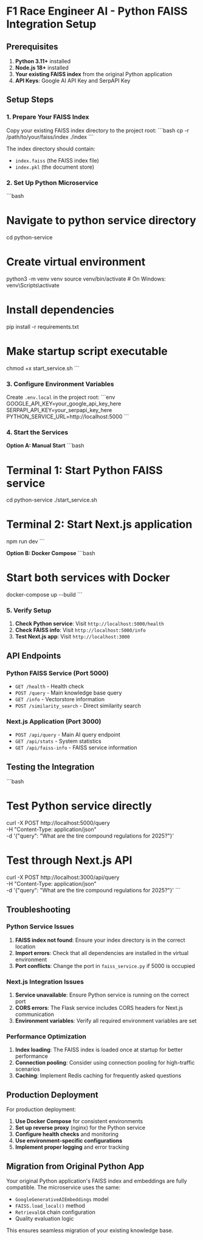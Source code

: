 # F1 Race Engineer AI - Python FAISS Integration Setup

## Prerequisites

1. **Python 3.11+** installed
2. **Node.js 18+** installed
3. **Your existing FAISS index** from the original Python application
4. **API Keys**: Google AI API Key and SerpAPI Key

## Setup Steps

### 1. Prepare Your FAISS Index

Copy your existing FAISS index directory to the project root:
\`\`\`bash
cp -r /path/to/your/faiss/index ./index
\`\`\`

The index directory should contain:
- `index.faiss` (the FAISS index file)
- `index.pkl` (the document store)

### 2. Set Up Python Microservice

\`\`\`bash
# Navigate to python service directory
cd python-service

# Create virtual environment
python3 -m venv venv
source venv/bin/activate  # On Windows: venv\Scripts\activate

# Install dependencies
pip install -r requirements.txt

# Make startup script executable
chmod +x start_service.sh
\`\`\`

### 3. Configure Environment Variables

Create `.env.local` in the project root:
\`\`\`env
GOOGLE_API_KEY=your_google_api_key_here
SERPAPI_API_KEY=your_serpapi_key_here
PYTHON_SERVICE_URL=http://localhost:5000
\`\`\`

### 4. Start the Services

**Option A: Manual Start**
\`\`\`bash
# Terminal 1: Start Python FAISS service
cd python-service
./start_service.sh

# Terminal 2: Start Next.js application
npm run dev
\`\`\`

**Option B: Docker Compose**
\`\`\`bash
# Start both services with Docker
docker-compose up --build
\`\`\`

### 5. Verify Setup

1. **Check Python service**: Visit `http://localhost:5000/health`
2. **Check FAISS info**: Visit `http://localhost:5000/info`
3. **Test Next.js app**: Visit `http://localhost:3000`

## API Endpoints

### Python FAISS Service (Port 5000)

- `GET /health` - Health check
- `POST /query` - Main knowledge base query
- `GET /info` - Vectorstore information
- `POST /similarity_search` - Direct similarity search

### Next.js Application (Port 3000)

- `POST /api/query` - Main AI query endpoint
- `GET /api/stats` - System statistics
- `GET /api/faiss-info` - FAISS service information

## Testing the Integration

\`\`\`bash
# Test Python service directly
curl -X POST http://localhost:5000/query \
  -H "Content-Type: application/json" \
  -d '{"query": "What are the tire compound regulations for 2025?"}'

# Test through Next.js API
curl -X POST http://localhost:3000/api/query \
  -H "Content-Type: application/json" \
  -d '{"query": "What are the tire compound regulations for 2025?"}'
\`\`\`

## Troubleshooting

### Python Service Issues

1. **FAISS index not found**: Ensure your index directory is in the correct location
2. **Import errors**: Check that all dependencies are installed in the virtual environment
3. **Port conflicts**: Change the port in `faiss_service.py` if 5000 is occupied

### Next.js Integration Issues

1. **Service unavailable**: Ensure Python service is running on the correct port
2. **CORS errors**: The Flask service includes CORS headers for Next.js communication
3. **Environment variables**: Verify all required environment variables are set

### Performance Optimization

1. **Index loading**: The FAISS index is loaded once at startup for better performance
2. **Connection pooling**: Consider using connection pooling for high-traffic scenarios
3. **Caching**: Implement Redis caching for frequently asked questions

## Production Deployment

For production deployment:

1. **Use Docker Compose** for consistent environments
2. **Set up reverse proxy** (nginx) for the Python service
3. **Configure health checks** and monitoring
4. **Use environment-specific configurations**
5. **Implement proper logging** and error tracking

## Migration from Original Python App

Your original Python application's FAISS index and embeddings are fully compatible. The microservice uses the same:

- `GoogleGenerativeAIEmbeddings` model
- `FAISS.load_local()` method
- `RetrievalQA` chain configuration
- Quality evaluation logic

This ensures seamless migration of your existing knowledge base.
